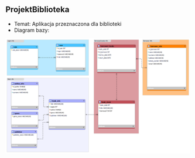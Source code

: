 ## ProjektBiblioteka
* Temat: Aplikacja przeznaczona dla biblioteki
* Diagram bazy: 
   
![Diagram](/baza%20danych/Diagram.png)
